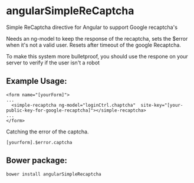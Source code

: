 # angularSimpleReCaptcha
Simple ReCaptcha directive for Angular to support Google recaptcha's

Needs an ng-model to keep the response of the recaptcha, sets the $error when it's not a valid user.
Resets after timeout of the google Recaptcha.

To make this system more bulletproof, you should use the respone on your server to verify
if the user isn't a robot

## Example Usage:

```
<form name="[yourForm]">
...
  <simple-recaptcha ng-model="loginCtrl.chaptcha"  site-key="[your-public-key-for-google-recaptcha]"></simple-recaptcha>
...
</form>
```

Catching the error of the captcha.

```
[yourform].$error.captcha
```

## Bower package:

```
bower install angularSimpleRecaptcha
```
